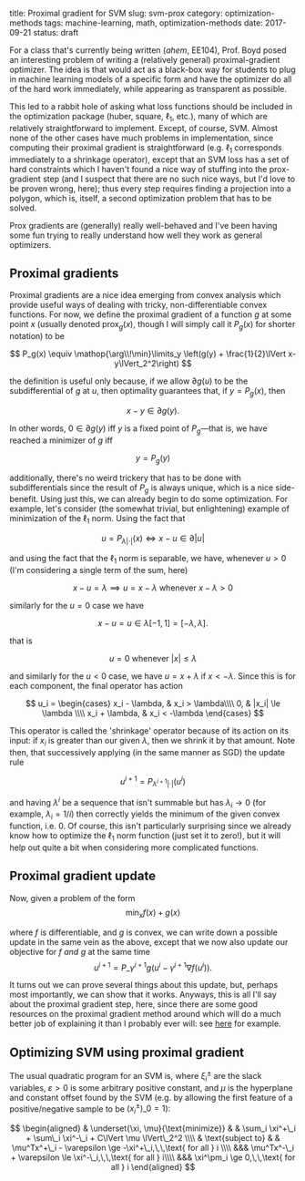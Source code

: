 title: Proximal gradient for SVM
slug: svm-prox
category: optimization-methods
tags: machine-learning, math, optimization-methods
date: 2017-09-21
status: draft

For a class that's currently being written (*ahem*, EE104), Prof. Boyd posed an interesting problem of writing a (relatively general) proximal-gradient optimizer. The idea is that would act as a black-box way for students to plug in machine learning models of a specific form and have the optimizer do all of the hard work immediately, while appearing as transparent as possible.

This led to a rabbit hole of asking what loss functions should be included in the optimization package (huber, square, $\ell_1$, etc.), many of which are relatively straightforward to implement. Except, of course, SVM. Almost none of the other cases have much problems in implementation, since computing their proximal gradient is straightforward (e.g. $\ell_1$ corresponds immediately to a shrinkage operator), except that an SVM loss has a set of hard constraints which I haven't found a nice way of stuffing into the prox-gradient step (and I suspect that there are no such nice ways, but I'd love to be proven wrong, here); thus every step requires finding a projection into a polygon, which is, itself, a second optimization problem that has to be solved.

Prox gradients are (generally) really well-behaved and I've been having some fun trying to really understand how well they work as general optimizers.

## Proximal gradients
Proximal gradients are a nice idea emerging from convex analysis which provide useful ways of dealing with tricky, non-differentiable convex functions. For now, we define the proximal gradient of a function $g$ at some point $x$ (usually denoted $\text{prox}_g(x)$, though I will simply call it $P_g(x)$ for shorter notation) to be

$$
P_g(x) \equiv \mathop{\arg\\!\min}\limits_y \left(g(y) + \frac{1}{2}\lVert x- y\lVert_2^2\right)
$$

the definition is useful only because, if we allow $\partial g(u)$ to be the subdifferential of $g$ at $u$, then optimality guarantees that, if $y = P_g(x)$, then

$$
x - y \in \partial g(y).
$$

In other words, $0 \in \partial g(y)$ iff $y$ is a fixed point of $P_g$—that is, we have reached a minimizer of $g$ iff

$$
y = P_g(y)
$$

additionally, there's no weird trickery that has to be done with subdifferentials since the result of $P_g$ is always unique, which is a nice side-benefit. Using just this, we can already begin to do some optimization. For example, let's consider (the somewhat trivial, but enlightening) example of minimization of the $\ell_1$ norm. Using the fact that

$$
u = P_{\lambda |\cdot|}(x) \iff x - u \in \partial |u|
$$

and using the fact that the $\ell_1$ norm is separable, we have, whenever $u>0$ (I'm considering a single term of the sum, here)

$$
x - u = \lambda \implies u = x-\lambda\text{ whenever } x-\lambda > 0
$$

similarly for the $u=0$ case we have

$$
x - u = u \in \lambda [-1, 1] = [-\lambda, \lambda].
$$

that is

$$
u = 0\text{ whenever } |x|\le \lambda
$$

and similarly for the $u<0$ case, we have $u = x + \lambda$ if $x < -\lambda$. Since this is for each component, the final operator has action

$$
u_i = \begin{cases}
x_i - \lambda, & x_i > \lambda\\\\
0, & |x_i| \le \lambda \\\\
x_i + \lambda, & x_i < -\lambda
\end{cases}
$$

This operator is called the 'shrinkage' operator because of its action on its input: if $x_i$ is greater than our given $\lambda$, then we shrink it by that amount. Note then, that successively applying (in the same manner as SGD) the update rule

$$
u^{i+1} = P_{\lambda^{i+1} |\cdot|}(u^i)
$$

and having $\lambda^i$ be a sequence that isn't summable but has $\lambda_i \to 0$ (for example, $\lambda_i = 1/i$) then correctly yields the minimum of the given convex function, i.e. 0. Of course, this isn't particularly surprising since we already know how to optimize the $\ell_1$ norm function (just set it to zero!), but it will help out quite a bit when considering more complicated functions.

## Proximal gradient update
Now, given a problem of the form
$$
\min_x f(x) + g(x)
$$

where $f$ is differentiable, and $g$ is convex, we can write down a possible update in the same vein as the above, except that we now also update our objective for $f$ *and* $g$ at the same time
$$
u^{i+1} = P\_{\gamma^{i+1} g}(u^i - \gamma^{i+1}\nabla f(u^i)).
$$

It turns out we can prove several things about this update, but, perhaps most importantly, we can show that it works. Anyways, this is all I'll say about the proximal gradient step, here, since there are some good resources on the proximal gradient method around which will do a much better job of explaining it than I probably ever will: see [here](https://web.stanford.edu/~boyd/papers/pdf/prox_algs.pdf) for example.

## Optimizing SVM using proximal gradient
The usual quadratic program for an SVM is, where $\xi^\pm_i$ are the slack variables, $\varepsilon > 0$ is some arbitrary positive constant, and $\mu$ is the hyperplane and constant offset found by the SVM (e.g. by allowing the first feature of a positive/negative sample to be $(x^\pm_i)\_0 = 1$):

$$
\begin{aligned}
& \underset{\xi, \mu}{\text{minimize}}
& & \sum_i \xi^+\_i + \sum\_i \xi^-\_i + C\lVert \mu \lVert\_2^2 \\\\
& \text{subject to}
& & \mu^Tx^+\_i - \varepsilon \ge -\xi^+\_i,\,\,\text{ for all } i \\\\
&&& \mu^Tx^-\_i + \varepsilon \le \xi^-\_i,\,\,\text{ for all } i\\\\
&&& \xi^\pm_i \ge 0,\,\,\text{ for all } i
\end{aligned}
$$
